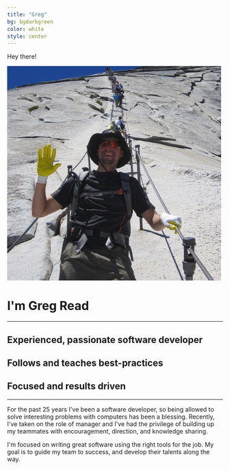 ```yaml
---
title: "Greg"
bg: bgdarkgreen
color: white
style: center
---
```


Hey there!

<img class="imagecircle" src="/img/Me_Halfdome.jpg" alt="Greg on Half Dome" title="That's me on Half Dome in Yosemite">

# I'm Greg Read

---

## Experienced, passionate software developer
## Follows and teaches best-practices
## Focused and results driven

---
For the past 25 years I've been a software developer, so being allowed to solve interesting problems with computers has been a blessing.
Recently, I've taken on the role of manager and I've had the privilege of building up my teammates with encouragement, direction, and knowledge sharing.

I'm focused on writing great software using the right tools for the job.
My goal is to guide my team to success, and develop their talents along the way.

  
  <a href="https://github.com/bravegeek" target="_blank"><span class="fa-stack fa-lg">
    <i class="fa fa-circle fa-stack-2x"></i>
    <i class="fa fa-github fa-stack-1x" style="color: #687864;"></i>
  </span></a>
  <a href="https://www.linkedin.com/in/gregoryread" target="_blank"><span class="fa-stack fa-lg">
    <i class="fa fa-circle fa-stack-2x"></i>
    <i class="fa fa-linkedin fa-stack-1x" style="color: #687864;"></i>
  </span></a>
  <a href="https://www.twitter.com/gregread" target="_blank"><span class="fa-stack fa-lg">
    <i class="fa fa-circle fa-stack-2x"></i>
    <i class="fa fa-twitter fa-stack-1x" style="color: #687864;"></i>
  </span></a>
